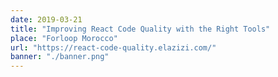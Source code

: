 ```yaml
---
date: 2019-03-21
title: "Improving React Code Quality with the Right Tools"
place: "Forloop Morocco"
url: "https://react-code-quality.elazizi.com/"
banner: "./banner.png"
---
```

